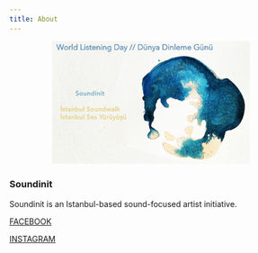 ```yaml
---
title: About
---
```


<p align="center">
  <img src="/images/world_listening_day_2021_soundwalk.jpg" style="width: 70%; max-width: 1040px; height: auto;" />
</p>

### Soundinit

Soundinit is an Istanbul-based sound-focused artist initiative.

[FACEBOOK](https://www.facebook.com/soundinit.istanbul) 

[INSTAGRAM](https://www.instagram.com/sound.init) 




